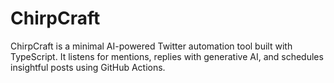 # ChirpCraft
ChirpCraft is a minimal AI-powered Twitter automation tool built with TypeScript. It listens for mentions, replies with generative AI, and schedules insightful posts using GitHub Actions.

